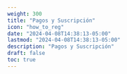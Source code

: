 ```yaml
---
weight: 300
title: "Pagos y Suscripción"
icon: "how_to_reg"
date: "2024-04-08T14:38:13-05:00"
lastmod: "2024-04-08T14:38:13-05:00"
description: "Pagos y Suscripción"
draft: false
toc: true
---
```

